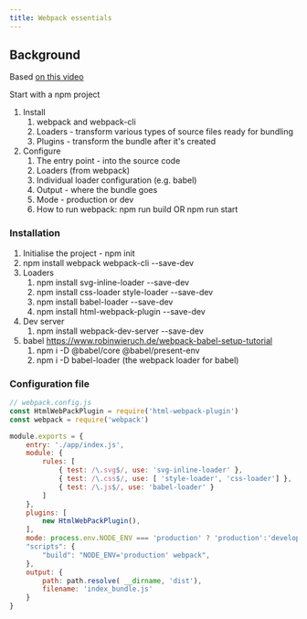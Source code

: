 ```yaml
---
title: Webpack essentials
---
```

## Background

Based [on this video](https://www.youtube.com/watch?v=lFjinlwpcHY)

Start with a npm project 

1. Install 
   1. webpack and webpack-cli 
   2. Loaders - transform various types of source files ready for bundling
   3. Plugins - transform the bundle after it's created
2. Configure
   1. The entry point - into the source code
   2. Loaders (from webpack)
   3. Individual loader configuration (e.g. babel)
   4. Output - where the bundle goes
   5. Mode - production or dev
   6. How to run webpack: npm run build OR npm run start

### Installation

1. Initialise the project - npm init
2. npm install webpack webpack-cli --save-dev
3. Loaders
   1. npm install svg-inline-loader --save-dev
   2. npm install css-loader style-loader --save-dev
   3. npm install babel-loader --save-dev
   4. npm install html-webpack-plugin --save-dev
4. Dev server
   1. npm install webpack-dev-server --save-dev
5. babel https://www.robinwieruch.de/webpack-babel-setup-tutorial
   1. npm i -D @babel/core @babel/present-env
   2. npm i -D babel-loader    (the webpack loader for babel)


### Configuration file

```javascript
// webpack.config.js 
const HtmlWebPackPlugin = require('html-webpack-plugin')
const webpack = require('webpack')

module.exports = {
    entry: './app/index.js',
    module: {
        rules: [
            { test: /\.svg$/, use: 'svg-inline-loader' },
            { test: /\.css$/, use: [ 'style-loader', 'css-loader'] },
            { test: /\.js$/, use: 'babel-loader' }
        ]
    },
    plugins: [
        new HtmlWebPackPlugin(),
    ],
    mode: process.env.NODE_ENV === 'production' ? 'production':'development',
    "scripts": {
        "build": "NODE_ENV='production' webpack",
    },
    output: {
        path: path.resolve( __dirname, 'dist'),
        filename: 'index_bundle.js' 
    }
}
```